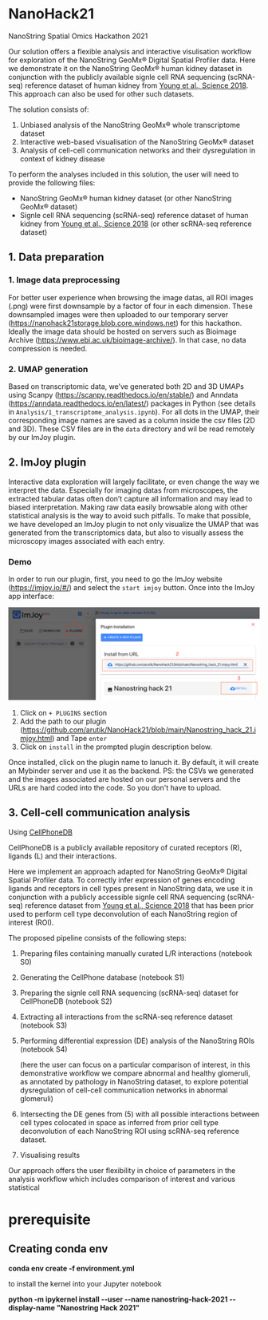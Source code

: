 # NanoHack21
NanoString Spatial Omics Hackathon 2021

Our solution offers a flexible analysis and interactive visulisation workflow for exploration of the NanoString GeoMx® Digital Spatial Profiler data.
Here we demonstrate it on the NanoString GeoMx® human kidney dataset in conjunction with the publicly available signle cell RNA sequencing (scRNA-seq) reference dataset of human kidney from [Young et al., Science 2018](https://science.sciencemag.org/content/361/6402/594.editor-summary). This approach can also be used for other such datasets.

The solution consists of:
1. Unbiased analysis of the NanoString GeoMx® whole transcriptome dataset
2. Interactive web-based visualisation of the NanoString GeoMx® dataset
3. Analysis of cell-cell communication networks and their dysregulation in context of kidney disease


To perform the analyses included in this solution, the user will need to provide the following files:
- NanoString GeoMx® human kidney dataset (or other NanoString GeoMx® dataset)
- Signle cell RNA sequencing (scRNA-seq) reference dataset of human kidney from [Young et al., Science 2018](https://science.sciencemag.org/content/361/6402/594.editor-summary) (or other scRNA-seq reference dataset)


## 1. Data preparation
### 1. Image data preprocessing

For better user experience when browsing the image datas, all ROI images (.png) were first downsample by a factor of four in each dimension. These downsampled images were then uploaded to our temporary server (https://nanohack21storage.blob.core.windows.net) for this hackathon. Ideally the image data should be hosted on servers such as Bioimage Archive (https://www.ebi.ac.uk/bioimage-archive/). In that case, no data compression is needed.

### 2. UMAP generation

Based on transcriptomic data, we’ve generated both 2D and 3D UMAPs using Scanpy (https://scanpy.readthedocs.io/en/stable/) and Anndata (https://anndata.readthedocs.io/en/latest/) packages in Python (see details in `Analysis/1_transcriptome_analysis.ipynb`). For all dots in the UMAP, their corresponding image names are saved as a column inside the csv files (2D and 3D). These CSV files are in the `data` directory and wil be read remotely by our ImJoy plugin.


## 2. ImJoy plugin

Interactive data exploration will largely facilitate, or even change  the way we interpret the data. Especially for imaging datas from microscopes, the extracted tabular datas often don’t capture all information and may lead to biased interpretation. Making raw data easily browsable along with other statistical analysis is the way to avoid such pitfalls. To make that possible, we have developed an ImJoy plugin to not only visualize the UMAP that was generated from the transcriptomics data, but also to visually assess the microscopy images associated with each entry.

### Demo

In order to run our plugin, first, you need to go the ImJoy website (https://imjoy.io/#/) and select the `start imjoy` button.
Once into the ImJoy app interface:

![](./data/imjoy_plugin_installation.png)

1. Click on `+ PLUGINS` section
2. Add the path to our plugin (https://github.com/arutik/NanoHack21/blob/main/Nanostring_hack_21.imjoy.html) and Tape `enter`
3. Click on `install` in the prompted plugin description below.

Once installed, click on the plugin name to lanuch it. By default, it will create an Mybinder server and use it as the backend.
PS: the CSVs we generated and the images associated are hosted on our personal servers and the URLs are hard coded into the code. So you don't have to upload.

## 3. Cell-cell communication analysis

Using [CellPhoneDB](https://www.cellphonedb.org/)

CellPhoneDB is a publicly available repository of curated receptors (R), ligands (L) and their interactions.

Here we implement an approach adapted for NanoString GeoMx® Digital Spatial Profiler data. To correctly infer expression of genes encoding ligands and receptors in cell types present in NanoString data, we use it in conjunction with a publicly accessible signle cell RNA sequencing (scRNA-seq) reference dataset from [Young et al., Science 2018](https://science.sciencemag.org/content/361/6402/594.editor-summary) that has been prior used to perform cell type deconvolution of each NanoString region of interest (ROI).

The proposed pipeline consists of the following steps:
1. Preparing files containing manually curated L/R interactions (notebook S0)
2. Generating the CellPhone database (notebook S1)
3. Preparing the signle cell RNA sequencing (scRNA-seq) dataset for CellPhoneDB (notebook S2)
4. Extracting all interactions from the scRNA-seq reference dataset (notebook S3)
5. Performing differential expression (DE) analysis of the NanoString ROIs (notebook S4)

    (here the user can focus on a particular comparison of interest, in this demonstrative workflow we compare abnormal and healthy glomeruli, as annotated by pathology in NanoString dataset, to explore potential dysregulation of cell-cell communication networks in abnormal glomeruli)


6. Intersecting the DE genes from (5) with all possible interactions between cell types colocated in space as inferred from prior cell type deconvolution of each NanoString ROI using scRNA-seq reference dataset.
7. Visualising results


Our approach offers the user flexibility in choice of parameters in the analysis workflow which includes
comparison of interest and various statistical



# prerequisite
## Creating conda env

**conda env create -f environment.yml**

to install the kernel into your Jupyter notebook

**python -m ipykernel install --user --name nanostring-hack-2021 --display-name "Nanostring Hack 2021"**

